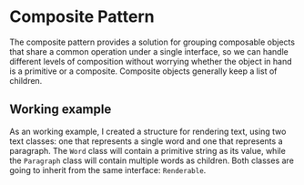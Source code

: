 # Composite Pattern

The composite pattern provides a solution for grouping composable objects that share a common operation under a single interface, so we can handle different levels of composition without worrying whether the object in hand is a primitive or a composite. Composite objects generally keep a list of children.

## Working example

As an working example, I created a structure for rendering text, using two text classes: one that represents a single word and one that represents a paragraph. The `Word` class will contain a primitive string as its value, while the `Paragraph` class will contain multiple words as children. Both classes are going to inherit from the same interface: `Renderable`.
